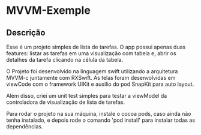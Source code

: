 # MVVM-Exemple

## Descrição
Esse é um projeto simples de lista de tarefas. O app possui apenas duas features: listar as tarefas em uma visualização com tabela e, abrir os detalhes da tarefa clicando na célula da tabela.

O Projeto foi desenvolvido na linguagem swift utilizando a arquitetura MVVM-c juntamente com RXSwift. As telas foram desenvolvidas em viewCode com o framework UIKit e auxilio do pod SnapKit para auto layout.

Além disso, criei um unit test simples para testar a viewModel da controladora de visualização de lista de tarefas.

Para rodar o projeto na sua máquina, instale o cocoa pods, caso ainda não tenha instalado, e depois rode o comando 'pod install' para instalar todas as dependências.
